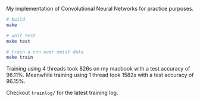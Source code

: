 My implementation of Convolutional Neural Networks for practice purposes.

```bash
# build
make

# unit test
make test

# train a cnn over mnist data
make train
```

Training using 4 threads took 826s on my macbook with a test accuracy of 96.11%.
Meanwhile training using 1 thread took 1582s with a test accuracy of 96.15%.

Checkout `trainlog/` for the latest training log.

